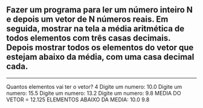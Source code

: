 ## Fazer um programa para ler um número inteiro N e depois um vetor de N números reais. Em seguida, mostrar na tela a média aritmética de todos elementos com três casas decimais. Depois mostrar todos os elementos do vetor que estejam abaixo da média, com uma casa decimal cada. 
----
Quantos elementos vai ter o vetor? 4
Digite um numero: 10.0
Digite um numero: 15.5
Digite um numero: 13.2
Digite um numero: 9.8
MEDIA DO VETOR = 12.125 
ELEMENTOS ABAIXO DA MEDIA: 
10.0 
9.8